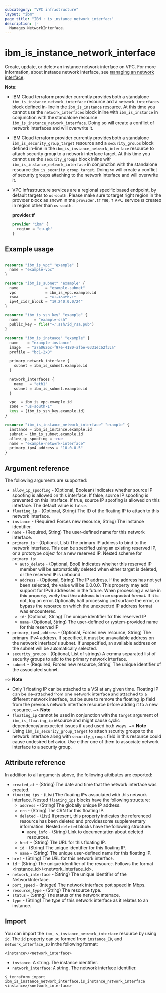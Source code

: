 ```yaml
---
subcategory: "VPC infrastructure"
layout: "ibm"
page_title: "IBM : is_instance_network_interface"
description: |-
  Manages NetworkInterface.
---
```


# ibm_is_instance_network_interface

Create, update, or delete an instance network interface on VPC. For more information, about instance network interface, see [managing an network interface](https://cloud.ibm.com/docs/vpc?topic=vpc-using-instance-vnics).

**Note:**
- IBM Cloud terraform provider currently provides both a standalone `ibm_is_instance_network_interface` resource and a `network_interfaces` block defined in-line in the `ibm_is_instance` resource. At this time you cannot use the `network_interfaces` block inline with `ibm_is_instance` in conjunction with the standalone resource `ibm_is_instance_network_interface`. Doing so will create a conflict of network interfaces and will overwrite it.
- IBM Cloud terraform provider currently provides both a standalone `ibm_is_security_group_target` resource and a `security_groups` block defined in-line in the `ibm_is_instance_network_interface` resource to attach security group to a network interface target. At this time you cannot use the `security_groups` block inline with `ibm_is_instance_network_interface` in conjunction with the standalone resource `ibm_is_security_group_target`. Doing so will create a conflict of security groups attaching to the network interface and will overwrite it.
- VPC infrastructure services are a regional specific based endpoint, by default targets to `us-south`. Please make sure to target right region in the provider block as shown in the `provider.tf` file, if VPC service is created in region other than `us-south`.

  **provider.tf**

  ```terraform
  provider "ibm" {
    region = "eu-gb"
  }
  ```

## Example usage

```terraform

resource "ibm_is_vpc" "example" {
  name = "example-vpc"
}

resource "ibm_is_subnet" "example" {
  name            = "example-subnet"
  vpc             = ibm_is_vpc.example.id
  zone            = "us-south-1"
  ipv4_cidr_block = "10.240.0.0/24"
}

resource "ibm_is_ssh_key" "example" {
  name       = "example-ssh"
  public_key = file("~/.ssh/id_rsa.pub")
}

resource "ibm_is_instance" "example" {
  name    = "example-instance"
  image   = "a7a0626c-f97e-4180-afbe-0331ec62f32a"
  profile = "bc1-2x8"

  primary_network_interface {
    subnet = ibm_is_subnet.example.id
  }

  network_interfaces {
    name   = "eth1"
    subnet = ibm_is_subnet.example.id
  }

  vpc  = ibm_is_vpc.example.id
  zone = "us-south-1"
  keys = [ibm_is_ssh_key.example.id]
}

resource "ibm_is_instance_network_interface" "example" {
  instance = ibm_is_instance.example.id
  subnet = ibm_is_subnet.example.id
  allow_ip_spoofing = true
  name = "example-network-interface"
  primary_ipv4_address = "10.0.0.5"
}
```

## Argument reference

The following arguments are supported:

- `allow_ip_spoofing` - (Optional, Boolean) Indicates whether source IP spoofing is allowed on this interface. If false, source IP spoofing is prevented on this interface. If true, source IP spoofing is allowed on this interface. The default value is `false`.
- `floating_ip` - (Optional, String) The ID of the floating IP to attach to this network interface.
- `instance` - (Required, Forces new resource, String) The instance identifier.
- `name` - (Required, String) The user-defined name for this network interface.
- `primary_ip` - (Optional, List) The primary IP address to bind to the network interface. This can be specified using an existing reserved IP, or a prototype object for a new reserved IP.
    Nested scheme for `primary_ip`:
    - `auto_delete` - (Optional, Bool) Indicates whether this reserved IP member will be automatically deleted when either target is deleted, or the reserved IP is unbound.
    - `address` - (Optional, String) The IP address. If the address has not yet been selected, the value will be 0.0.0.0. This property may add support for IPv6 addresses in the future. When processing a value in this property, verify that the address is in an expected format. If it is not, log an error. Optionally halt processing and surface the error, or bypass the resource on which the unexpected IP address format was encountered.
    - `id`- (Optional, String) The unique identifier for this reserved IP
    - `name`- (Optional, String) The user-defined or system-provided name for this reserved IP
- `primary_ipv4_address` - (Optional, Forces new resource, String) The primary IPv4 address. If specified, it must be an available address on the network interface's subnet. If unspecified, an available address on the subnet will be automatically selected.
- `security_groups` - (Optional, List of strings) A comma separated list of security groups to add to the primary network interface.
- `subnet` - (Required, Forces new resource, String) The unique identifier of the associated subnet.
  

~> **Note**
  - Only 1 floating IP can be attached to a VSI at any given time. Floating IP can be de-attached from one network interface and attached to a different network interface, but be sure to remove the floating_ip field from the previous network interface resource before adding it to a new resource. 
~> **Note**
  - `floating_ip` cannot be used in conjunction with the `target` argument of `ibm_is_floating_ip` resource and might cause cyclic dependency/unexpected issues if used used both ways.
~> **Note**
  - Using `ibm_is_security_group_target` to attach security groups to the network interface along with `security_groups` field in this resource could cause undesired behavior. Use either one of them to associate network interface to a security group.

## Attribute reference

In addition to all arguments above, the following attributes are exported:

- `created_at` - (String) The date and time that the network interface was created.
- `floating_ips` - (List) The floating IPs associated with this network interface. Nested `floating_ips` blocks have the following structure:
	- `address` - (String) The globally unique IP address.
	- `crn` - (String) The CRN for this floating IP.
	- `deleted` - (List) If present, this property indicates the referenced resource has been deleted and providessome supplementary information. Nested `deleted` blocks have the following structure:
		- `more_info` - (String) Link to documentation about deleted resources.
	- `href` - (String) The URL for this floating IP.
	- `id` - (String) The unique identifier for this floating IP.
	- `name` - (String) The unique user-defined name for this floating IP.
- `href` - (String) The URL for this network interface.
- `id` - (String) The unique identifier of the resource. Follows the format <instance_id>/<network_interface_id>.
- `network_interface` - (String) The unique identifier of the NetworkInterface.
- `port_speed` - (Integer) The network interface port speed in Mbps.
- `resource_type` - (String) The resource type.
- `status` - (String) The status of the network interface.
- `type` - (String) The type of this network interface as it relates to an instance.

## Import

You can import the `ibm_is_instance_network_interface` resource by using `id`.
The `id` property can be formed from `instance_ID`, and `network_interface_ID` in the following format:

```
<instance>/<network_interface>
```
- `instance`: A string. The instance identifier.
- `network_interface`: A string. The network interface identifier.

```
$ terraform import ibm_is_instance_network_interface.is_instance_network_interface <instance>/<network_interface>
```
